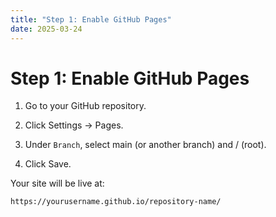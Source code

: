 ```yaml
---
title: "Step 1: Enable GitHub Pages"
date: 2025-03-24
---
```


# Step 1: Enable GitHub Pages

1. Go to your GitHub repository.

2. Click Settings → Pages.

3. Under `Branch`, select main (or another branch) and / (root).

4. Click Save.

Your site will be live at:
  
    https://yourusername.github.io/repository-name/
